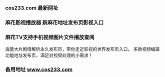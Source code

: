 ### cos233.com 最新网址
### 麻花影视播放器 新麻花地址发布页影视入口
### 麻花TV支持手机视频图片文件播放查阅
海量大片剧情解析永久发布页，带你走近影视的世界发布页入口。
多款视频编辑功能地址发布页，满足对视频处理的小需求！
### 备用地址 www.cos233.com

